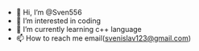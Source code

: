 - 👋 Hi, I’m @Sven556
- 👀 I’m interested in coding
- 🌱 I’m currently learning c++ language
- 📫 How to reach me email(svenislav123@gmail.com)

<!---
Sven556/Sven556 is a ✨ special ✨ repository because its `README.md` (this file) appears on your GitHub profile.
You can click the Preview link to take a look at your changes.
--->
